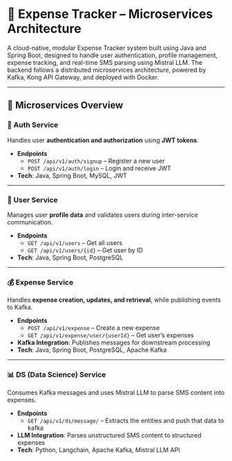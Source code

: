 
# 💸 Expense Tracker – Microservices Architecture

A cloud-native, modular Expense Tracker system built using Java and Spring Boot, designed to handle user authentication, profile management, expense tracking, and real-time SMS parsing using Mistral LLM. The backend follows a distributed microservices architecture, powered by Kafka, Kong API Gateway, and deployed with Docker.

---

## 🧱 Microservices Overview

### 🔐 Auth Service
Handles user **authentication and authorization** using **JWT tokens**.

- **Endpoints**
  - `POST /api/v1/auth/signup` – Register a new user
  - `POST /api/v1/auth/login` – Login and receive JWT
- **Tech**: Java, Spring Boot, MySQL, JWT

---

### 👤 User Service
Manages user **profile data** and validates users during inter-service communication.

- **Endpoints**
  - `GET /api/v1/users` – Get all users
  - `GET /api/v1/users/{id}` – Get user by ID
- **Tech**: Java, Spring Boot, PostgreSQL

---

### 💰 Expense Service
Handles **expense creation, updates, and retrieval**, while publishing events to Kafka.

- **Endpoints**
  - `POST /api/v1/expense` – Create a new expense
  - `GET /api/v1/expense/user/{userId}` – Get user’s expenses
- **Kafka Integration**: Publishes messages for downstream processing
- **Tech**: Java, Spring Boot, PostgreSQL, Apache Kafka

---

### 📊 DS (Data Science) Service
Consumes Kafka messages and uses Mistral LLM to parse SMS content into expenses.

- **Endpoints**
  - `GET /api/v1/ds/message/` – Extracts the entities and push that data to kafka
- **LLM Integration**: Parses unstructured SMS content to structured expenses
- **Tech**: Python, Langchain, Apache Kafka, Mistral LLM API

